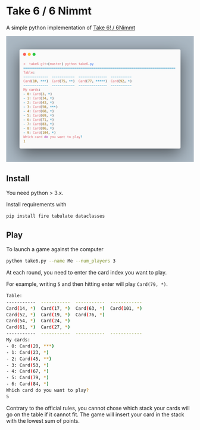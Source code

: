 # Take 6 / 6 Nimmt

A simple python implementation of [Take 6! / 6Nimmt](https://en.wikipedia.org/wiki/6_Nimmt!)

![Take 6! / 6 Nimmt](take6.png)

## Install

You need python > 3.x.

Install requirements with

```bash
pip install fire tabulate dataclasses
```

## Play

To launch a game against the computer

```bash
python take6.py --name Me --num_players 3
```

At each round, you need to enter the card index you want to play.

For example, writing `5` and then hitting enter will play `Card(79, *)`.

```bash
Table:
-----------  -----------  -----------  ------------
Card(14, *)  Card(17, *)  Card(63, *)  Card(101, *)
Card(52, *)  Card(19, *)  Card(76, *)
Card(54, *)  Card(24, *)
Card(61, *)  Card(27, *)
-----------  -----------  -----------  ------------
My cards:
- 0: Card(20, ***)
- 1: Card(23, *)
- 2: Card(45, **)
- 3: Card(53, *)
- 4: Card(67, *)
- 5: Card(79, *)
- 6: Card(84, *)
Which card do you want to play?
5
```

Contrary to the official rules, you cannot chose which stack your cards will go on the table if it cannot fit. The game will insert your card in the stack with the lowest sum of points.
